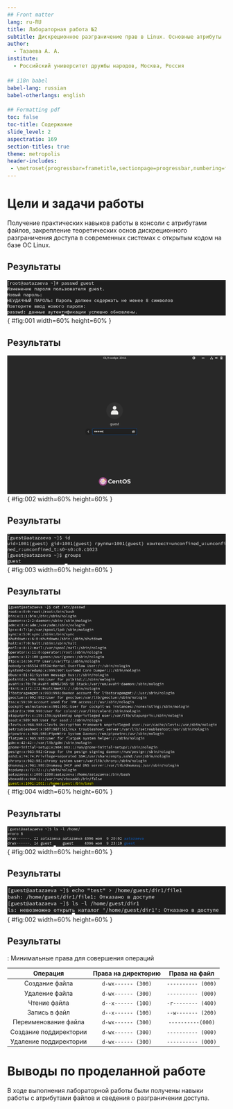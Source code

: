 ```yaml
---
## Front matter
lang: ru-RU
title: Лабораторная работа №2
subtitle: Дискреционное разграничение прав в Linux. Основные атрибуты
author:
  - Тазаева А. А.
institute:
  - Российский университет дружбы народов, Москва, Россия
  
## i18n babel
babel-lang: russian
babel-otherlangs: english

## Formatting pdf
toc: false
toc-title: Содержание
slide_level: 2
aspectratio: 169
section-titles: true
theme: metropolis
header-includes:
 - \metroset{progressbar=frametitle,sectionpage=progressbar,numbering=fraction}
---
```

# Цели и задачи работы


Получение практических навыков работы в консоли с атрибутами файлов, закрепление теоретических основ дискреционного разграничения доступа в современных системах с открытым кодом на базе ОС Linux.

## Результаты

![Новый пользователь](image/2.png){ #fig:001 width=60% height=60% }


## Результаты

![проверка данных](image/3.png){ #fig:002 width=60% height=60% }

## Результаты

![Информация о пользователе](image/6.png){ #fig:003 width=60% height=60% }

## Результаты

![Просмотр /etc/passwd](image/8.png){ #fig:004 width=60% height=60% }

## Результаты

![Информация о правах доступа](image/9.png){ #fig:002 width=60% height=60% }

## Результаты

![Попытка создания файла](image/13.png){ #fig:002 width=60% height=60% }

## Результаты

: Минимальные права для совершения операций 

|Операция|Права на директорию|Права на файл|
|:---:|:---:|:---:|
|Создание файла|```d-wx------ (300)```|```---------- (000)```|	    
|Удаление файла|```d-wx------ (300)```|```---------- (000)```|
|Чтение файла|```d--x------ (100)```|```-r-------- (400)```|
|Запись в файл|```d--x------ (100)```|```--w------- (200)```|
|Переименование файла|```d-wx------ (300)```|```----------(000)```|
|Создание поддиректории|```d-wx------ (300)```|```---------- (000)```|
|Удаление поддиректории|```d-wx------ (300)```|```---------- (000)```|


# Выводы по проделанной работе

В ходе выполнения лабораторной работы были получены навыки работы с атрибутами файлов и сведения о разграничении доступа.


